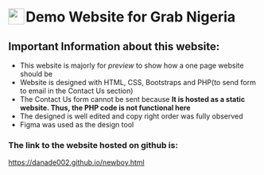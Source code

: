 
# <a href="url"><img src="https://danade002.github.io/img/logo.png" align="left" height="32"></a>Demo Website for Grab Nigeria

## Important Information about this website: 
- This website is majorly for _preview_ to show how a one page website should be 
- Website is designed with HTML, CSS, Bootstraps and PHP(to send form to email in the Contact Us section)
- The Contact Us form cannot be sent because __It is hosted as a static website. Thus, the PHP code is not functional here__
- The designed is well edited and copy right order was fully observed
- Figma was used as the design tool

### The link to the website hosted on github is:
https://danade002.github.io/newboy.html
